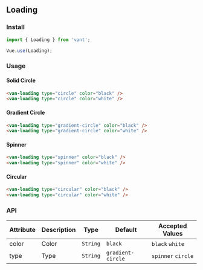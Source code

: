 ## Loading

### Install
``` javascript
import { Loading } from 'vant';

Vue.use(Loading);
```

### Usage

#### Solid Circle

```html
<van-loading type="circle" color="black" />
<van-loading type="circle" color="white" />
```

#### Gradient Circle

```html
<van-loading type="gradient-circle" color="black" />
<van-loading type="gradient-circle" color="white" />
```

#### Spinner

```html
<van-loading type="spinner" color="black" />
<van-loading type="spinner" color="white" />
```

#### Circular

```html
<van-loading type="circular" color="black" />
<van-loading type="circular" color="white" />
```

### API

| Attribute | Description | Type | Default | Accepted Values |
|-----------|-----------|-----------|-------------|-------------|
| color | Color | `String` | `black` | `black` `white` |
| type | Type | `String` | `gradient-circle` | `spinner` `circle` |
